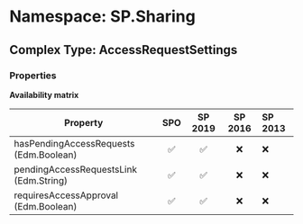 # Namespace: SP.Sharing

## Complex Type: AccessRequestSettings

### Properties

**Availability matrix**

Property | SPO | SP 2019 | SP 2016 | SP 2013
----------|:---:|:-------:|:-------:|:-------
hasPendingAccessRequests (Edm.Boolean) | ✅ | ✅ | ❌ | ❌
pendingAccessRequestsLink (Edm.String) | ✅ | ✅ | ❌ | ❌
requiresAccessApproval (Edm.Boolean) | ✅ | ✅ | ❌ | ❌
